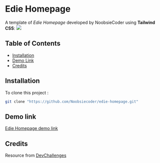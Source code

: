 # Edie Homepage

A template of *Edie Homepage* developed by NoobsieCoder using **Tailwind CSS**:
![](https://firebasestorage.googleapis.com/v0/b/devchallenges-1234.appspot.com/o/challengesDesigns%2FEdieHomageThumbnail.png?alt=media&token=72c573b5-6389-425c-b947-de63f0f5b2ef) 

## Table of Contents

- [Installation](#installation)
- [Demo Link](#demo-link)
- [Credits](#Credits)

## Installation

To clone this project :

```bash
git clone "https://github.com/Noobsiecoder/edie-homepage.git"
```

## Demo link
[Edie Homepage demo link](https://noobsiecoder.github.io/edie-homepage/)

## Credits
Resource from [DevChallenges](https://devchallenges.io/)